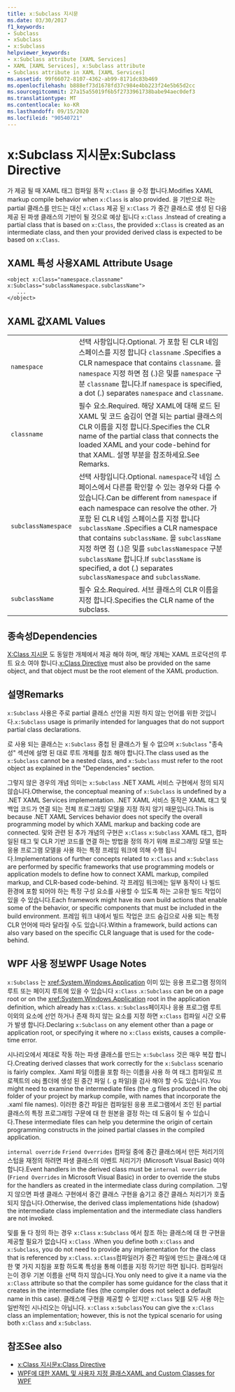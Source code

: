 ```yaml
---
title: x:Subclass 지시문
ms.date: 03/30/2017
f1_keywords:
- Subclass
- xSubclass
- x:Subclass
helpviewer_keywords:
- x:Subclass attribute [XAML Services]
- XAML [XAML Services], x:Subclass attribute
- Subclass attribute in XAML [XAML Services]
ms.assetid: 99f66072-8107-4362-ab99-8171dc83b469
ms.openlocfilehash: b888ef73d1678fd37c984e4bb223f24e5b65d2cc
ms.sourcegitcommit: 27a15a55019f6b5f2733961738babe94aec0def3
ms.translationtype: MT
ms.contentlocale: ko-KR
ms.lasthandoff: 09/15/2020
ms.locfileid: "90540721"
---
```

# <a name="xsubclass-directive"></a><span data-ttu-id="83c0f-102">x:Subclass 지시문</span><span class="sxs-lookup"><span data-stu-id="83c0f-102">x:Subclass Directive</span></span>

<span data-ttu-id="83c0f-103">가 제공 될 때 XAML 태그 컴파일 동작 `x:Class` 을 수정 합니다.</span><span class="sxs-lookup"><span data-stu-id="83c0f-103">Modifies XAML markup compile behavior when `x:Class` is also provided.</span></span> <span data-ttu-id="83c0f-104">을 기반으로 하는 partial 클래스를 만드는 대신 `x:Class` 제공 된 `x:Class` 가 중간 클래스로 생성 된 다음 제공 된 파생 클래스의 기반이 될 것으로 예상 됩니다 `x:Class` .</span><span class="sxs-lookup"><span data-stu-id="83c0f-104">Instead of creating a partial class that is based on `x:Class`, the provided `x:Class` is created as an intermediate class, and then your provided derived class is expected to be based on `x:Class`.</span></span>

## <a name="xaml-attribute-usage"></a><span data-ttu-id="83c0f-105">XAML 특성 사용</span><span class="sxs-lookup"><span data-stu-id="83c0f-105">XAML Attribute Usage</span></span>

```xaml
<object x:Class="namespace.classname" x:Subclass="subclassNamespace.subclassName">
   ...
</object>
```

## <a name="xaml-values"></a><span data-ttu-id="83c0f-106">XAML 값</span><span class="sxs-lookup"><span data-stu-id="83c0f-106">XAML Values</span></span>

|||
|-|-|
|`namespace`|<span data-ttu-id="83c0f-107">선택 사항입니다.</span><span class="sxs-lookup"><span data-stu-id="83c0f-107">Optional.</span></span> <span data-ttu-id="83c0f-108">가 포함 된 CLR 네임 스페이스를 지정 합니다 `classname` .</span><span class="sxs-lookup"><span data-stu-id="83c0f-108">Specifies a CLR namespace that contains `classname`.</span></span> <span data-ttu-id="83c0f-109">을 `namespace` 지정 하면 점 (.)은 및를 `namespace` 구분 `classname` 합니다.</span><span class="sxs-lookup"><span data-stu-id="83c0f-109">If `namespace` is specified, a dot (.) separates `namespace` and `classname`.</span></span>|
|`classname`|<span data-ttu-id="83c0f-110">필수 요소.</span><span class="sxs-lookup"><span data-stu-id="83c0f-110">Required.</span></span> <span data-ttu-id="83c0f-111">해당 XAML에 대해 로드 된 XAML 및 코드 숨김이 연결 되는 partial 클래스의 CLR 이름을 지정 합니다.</span><span class="sxs-lookup"><span data-stu-id="83c0f-111">Specifies the CLR name of the partial class that connects the loaded XAML and your code-behind for that XAML.</span></span> <span data-ttu-id="83c0f-112">설명 부분을 참조하세요.</span><span class="sxs-lookup"><span data-stu-id="83c0f-112">See Remarks.</span></span>|
|`subclassNamespace`|<span data-ttu-id="83c0f-113">선택 사항입니다.</span><span class="sxs-lookup"><span data-stu-id="83c0f-113">Optional.</span></span> <span data-ttu-id="83c0f-114">`namespace`각 네임 스페이스에서 다른를 확인할 수 있는 경우와 다를 수 있습니다.</span><span class="sxs-lookup"><span data-stu-id="83c0f-114">Can be different from `namespace` if each namespace can resolve the other.</span></span> <span data-ttu-id="83c0f-115">가 포함 된 CLR 네임 스페이스를 지정 합니다 `subclassName` .</span><span class="sxs-lookup"><span data-stu-id="83c0f-115">Specifies a CLR namespace that contains `subclassName`.</span></span> <span data-ttu-id="83c0f-116">을 `subclassName` 지정 하면 점 (.)은 및를 `subclassNamespace` 구분 `subclassName` 합니다.</span><span class="sxs-lookup"><span data-stu-id="83c0f-116">If `subclassName` is specified, a dot (.) separates `subclassNamespace` and `subclassName`.</span></span>|
|`subclassName`|<span data-ttu-id="83c0f-117">필수 요소.</span><span class="sxs-lookup"><span data-stu-id="83c0f-117">Required.</span></span> <span data-ttu-id="83c0f-118">서브 클래스의 CLR 이름을 지정 합니다.</span><span class="sxs-lookup"><span data-stu-id="83c0f-118">Specifies the CLR name of the subclass.</span></span>|

## <a name="dependencies"></a><span data-ttu-id="83c0f-119">종속성</span><span class="sxs-lookup"><span data-stu-id="83c0f-119">Dependencies</span></span>

<span data-ttu-id="83c0f-120">[X:Class 지시문](xclass-directive.md) 도 동일한 개체에서 제공 해야 하며, 해당 개체는 XAML 프로덕션의 루트 요소 여야 합니다.</span><span class="sxs-lookup"><span data-stu-id="83c0f-120">[x:Class Directive](xclass-directive.md) must also be provided on the same object, and that object must be the root element of the XAML production.</span></span>

## <a name="remarks"></a><span data-ttu-id="83c0f-121">설명</span><span class="sxs-lookup"><span data-stu-id="83c0f-121">Remarks</span></span>

<span data-ttu-id="83c0f-122">`x:Subclass` 사용은 주로 partial 클래스 선언을 지원 하지 않는 언어를 위한 것입니다.</span><span class="sxs-lookup"><span data-stu-id="83c0f-122">`x:Subclass` usage is primarily intended for languages that do not support partial class declarations.</span></span>

<span data-ttu-id="83c0f-123">로 사용 되는 클래스는 `x:Subclass` 중첩 된 클래스가 될 수 없으며 `x:Subclass` "종속성" 섹션에 설명 된 대로 루트 개체를 참조 해야 합니다.</span><span class="sxs-lookup"><span data-stu-id="83c0f-123">The class used as the `x:Subclass` cannot be a nested class, and `x:Subclass` must refer to the root object as explained in the "Dependencies" section.</span></span>

<span data-ttu-id="83c0f-124">그렇지 않은 경우의 개념 의미는 `x:Subclass` .NET XAML 서비스 구현에서 정의 되지 않습니다.</span><span class="sxs-lookup"><span data-stu-id="83c0f-124">Otherwise, the conceptual meaning of `x:Subclass` is undefined by a .NET XAML Services implementation.</span></span> <span data-ttu-id="83c0f-125">.NET XAML 서비스 동작은 XAML 태그 및 백업 코드가 연결 되는 전체 프로그래밍 모델을 지정 하지 않기 때문입니다.</span><span class="sxs-lookup"><span data-stu-id="83c0f-125">This is because .NET XAML Services behavior does not specify the overall programming model by which XAML markup and backing code are connected.</span></span> <span data-ttu-id="83c0f-126">및와 관련 된 추가 개념의 구현은 `x:Class` `x:Subclass` XAML 태그, 컴파일된 태그 및 CLR 기반 코드를 연결 하는 방법을 정의 하기 위해 프로그래밍 모델 또는 응용 프로그램 모델을 사용 하는 특정 프레임 워크에 의해 수행 됩니다.</span><span class="sxs-lookup"><span data-stu-id="83c0f-126">Implementations of further concepts related to `x:Class` and `x:Subclass` are performed by specific frameworks that use programming models or application models to define how to connect XAML markup, compiled markup, and CLR-based code-behind.</span></span> <span data-ttu-id="83c0f-127">각 프레임 워크에는 일부 동작이 나 빌드 환경에 포함 되어야 하는 특정 구성 요소를 사용할 수 있도록 하는 고유한 빌드 작업이 있을 수 있습니다.</span><span class="sxs-lookup"><span data-stu-id="83c0f-127">Each framework might have its own build actions that enable some of the behavior, or specific components that must be included in the build environment.</span></span> <span data-ttu-id="83c0f-128">프레임 워크 내에서 빌드 작업은 코드 숨김으로 사용 되는 특정 CLR 언어에 따라 달라질 수도 있습니다.</span><span class="sxs-lookup"><span data-stu-id="83c0f-128">Within a framework, build actions can also vary based on the specific CLR language that is used for the code-behind.</span></span>

## <a name="wpf-usage-notes"></a><span data-ttu-id="83c0f-129">WPF 사용 정보</span><span class="sxs-lookup"><span data-stu-id="83c0f-129">WPF Usage Notes</span></span>

<span data-ttu-id="83c0f-130">`x:Subclass` 는 <xref:System.Windows.Application> 이미 있는 응용 프로그램 정의의 루트 또는 페이지 루트에 있을 수 있습니다 `x:Class` .</span><span class="sxs-lookup"><span data-stu-id="83c0f-130">`x:Subclass` can be on a page root or on the <xref:System.Windows.Application> root in the application definition, which already has `x:Class`.</span></span> <span data-ttu-id="83c0f-131">`x:Subclass`페이지나 응용 프로그램 루트 이외의 요소에 선언 하거나 존재 하지 않는 요소를 지정 하면 `x:Class` 컴파일 시간 오류가 발생 합니다.</span><span class="sxs-lookup"><span data-stu-id="83c0f-131">Declaring `x:Subclass` on any element other than a page or application root, or specifying it where no `x:Class` exists, causes a compile-time error.</span></span>

<span data-ttu-id="83c0f-132">시나리오에서 제대로 작동 하는 파생 클래스를 만드는 `x:Subclass` 것은 매우 복잡 합니다.</span><span class="sxs-lookup"><span data-stu-id="83c0f-132">Creating derived classes that work correctly for the `x:Subclass` scenario is fairly complex.</span></span> <span data-ttu-id="83c0f-133">.Xaml 파일 이름을 포함 하는 이름을 사용 하 여 태그 컴파일로 프로젝트의 obj 폴더에 생성 된 중간 파일 (. g 파일)을 검사 해야 할 수도 있습니다.</span><span class="sxs-lookup"><span data-stu-id="83c0f-133">You might need to examine the intermediate files (the .g files produced in the obj folder of your project by markup compile, with names that incorporate the .xaml file names).</span></span> <span data-ttu-id="83c0f-134">이러한 중간 파일은 컴파일된 응용 프로그램에서 조인 된 partial 클래스의 특정 프로그래밍 구문에 대 한 원본을 결정 하는 데 도움이 될 수 있습니다.</span><span class="sxs-lookup"><span data-stu-id="83c0f-134">These intermediate files can help you determine the origin of certain programming constructs in the joined partial classes in the compiled application.</span></span>

<span data-ttu-id="83c0f-135">`internal override` `Friend Overrides` 컴파일 중에 중간 클래스에서 만든 처리기의 스텁을 재정의 하려면 파생 클래스의 이벤트 처리기가 (Microsoft Visual Basic) 여야 합니다.</span><span class="sxs-lookup"><span data-stu-id="83c0f-135">Event handlers in the derived class must be `internal override` (`Friend Overrides` in Microsoft Visual Basic) in order to override the stubs for the handlers as created in the intermediate class during compilation.</span></span> <span data-ttu-id="83c0f-136">그렇지 않으면 파생 클래스 구현에서 중간 클래스 구현을 숨기고 중간 클래스 처리기가 호출 되지 않습니다.</span><span class="sxs-lookup"><span data-stu-id="83c0f-136">Otherwise, the derived class implementations hide (shadow) the intermediate class implementation and the intermediate class handlers are not invoked.</span></span>

<span data-ttu-id="83c0f-137">및를 둘 다 정의 하는 경우 `x:Class` `x:Subclass` 에서 참조 하는 클래스에 대 한 구현을 제공할 필요가 없습니다 `x:Class` .</span><span class="sxs-lookup"><span data-stu-id="83c0f-137">When you define both `x:Class` and `x:Subclass`, you do not need to provide any implementation for the class that is referenced by `x:Class`.</span></span> <span data-ttu-id="83c0f-138">`x:Class`컴파일러가 중간 파일에 만드는 클래스에 대 한 몇 가지 지침을 포함 하도록 특성을 통해 이름을 지정 하기만 하면 됩니다. 컴파일러는이 경우 기본 이름을 선택 하지 않습니다.</span><span class="sxs-lookup"><span data-stu-id="83c0f-138">You only need to give it a name via the `x:Class` attribute so that the compiler has some guidance for the class that it creates in the intermediate files (the compiler does not select a default name in this case).</span></span> <span data-ttu-id="83c0f-139">클래스에 구현을 제공할 수 있지만 `x:Class` 및를 모두 사용 하는 일반적인 시나리오는 아닙니다. `x:Class` `x:Subclass`</span><span class="sxs-lookup"><span data-stu-id="83c0f-139">You can give the `x:Class` class an implementation; however, this is not the typical scenario for using both `x:Class` and `x:Subclass`.</span></span>

## <a name="see-also"></a><span data-ttu-id="83c0f-140">참조</span><span class="sxs-lookup"><span data-stu-id="83c0f-140">See also</span></span>

- [<span data-ttu-id="83c0f-141">x:Class 지시문</span><span class="sxs-lookup"><span data-stu-id="83c0f-141">x:Class Directive</span></span>](xclass-directive.md)
- [<span data-ttu-id="83c0f-142">WPF에 대한 XAML 및 사용자 지정 클래스</span><span class="sxs-lookup"><span data-stu-id="83c0f-142">XAML and Custom Classes for WPF</span></span>](/dotnet/desktop/wpf/advanced/xaml-and-custom-classes-for-wpf)
